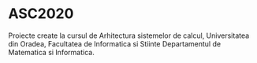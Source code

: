 # ASC2020
Proiecte create la cursul de Arhitectura sistemelor de calcul, 
Universitatea din Oradea, Facultatea de Informatica si Stiinte
Departamentul de Matematica si Informatica.
